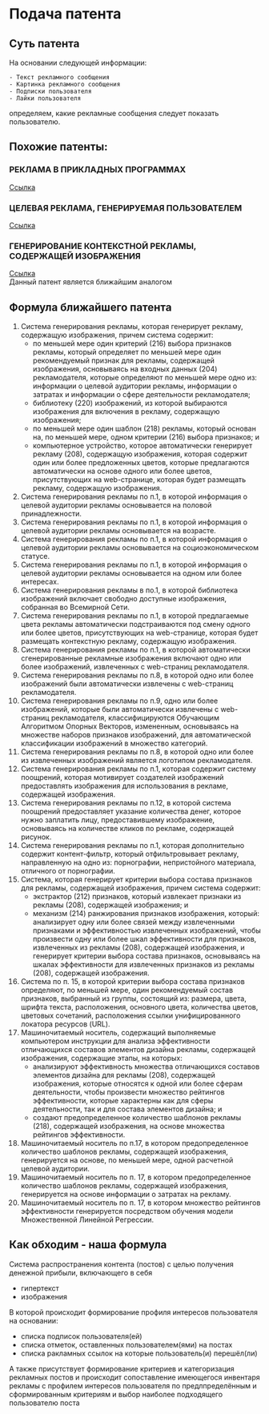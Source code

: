 # Подача патента

## Суть патента

На основании следующей информации:

	- Текст рекламного сообщения
	- Картинка рекламного сообщения
	- Подписки пользователя
	- Лайки пользователя

определяем, какие рекламные сообщения следует показать пользователю.

## Похожие патенты:

### РЕКЛАМА В ПРИКЛАДНЫХ ПРОГРАММАХ

[Ссылка](https://patents.s3.yandex.net/RU2419875C2_20110527.pdf)  

### ЦЕЛЕВАЯ РЕКЛАМА, ГЕНЕРИРУЕМАЯ ПОЛЬЗОВАТЕЛЕМ

[Ссылка](https://patents.s3.yandex.net/RU2531863C2_20141027.pdf)  

### ГЕНЕРИРОВАНИЕ КОНТЕКСТНОЙ РЕКЛАМЫ, СОДЕРЖАЩЕЙ ИЗОБРАЖЕНИЯ

[Ссылка](https://yandex.ru/patents/doc/RU2008133419A_20100220)  
Данный патент является ближайшим аналогом

## Формула ближайшего патента

1. Система генерирования рекламы, которая генерирует рекламу, содержащую изображения, причем система содержит:
	- по меньшей мере один критерий (216) выбора признаков рекламы, который определяет по меньшей мере один рекомендуемый признак для рекламы, содержащей изображения, основываясь на входных данных (204) рекламодателя, которые определяют по меньшей мере одно из: информации о целевой аудитории рекламы, информации о затратах и информации о сфере деятельности рекламодателя;
	- библиотеку (220) изображений, из которой выбираются изображения для включения в рекламу, содержащую изображения;
	- по меньшей мере один шаблон (218) рекламы, который основан на, по меньшей мере, одном критерии (216) выбора признаков; и
	- компьютерное устройство, которое автоматически генерирует рекламу (208), содержащую изображения, которая содержит один или более предложенных цветов, которые предлагаются автоматически на основе одного или более цветов, присутствующих на web-странице, которая будет размещать рекламу, содержащую изображения.
2. Система генерирования рекламы по п.1, в которой информация о целевой аудитории рекламы основывается на половой принадлежности.
3. Система генерирования рекламы по п.1, в которой информация о целевой аудитории рекламы основывается на возрасте.
4. Система генерирования рекламы по п.1, в которой информация о целевой аудитории рекламы основывается на социоэкономическом статусе.
5. Система генерирования рекламы по п.1, в которой информация о целевой аудитории рекламы основывается на одном или более интересах.
6. Система генерирования рекламы в по.1, в которой библиотека изображений включает свободно доступные изображения, собранная во Всемирной Сети.
7. Система генерирования рекламы по п.1, в которой предлагаемые цвета рекламы автоматически подстраиваются под смену одного или более цветов, присутствующих на web-странице, которая будет размещать контекстную рекламу, содержащую изображения.
8. Система генерирования рекламы по п.1, в которой автоматически сгенерированные рекламные изображения включают одно или более изображений, извлеченных с web-страниц рекламодателя.
9. Система генерирования рекламы по п.8, в которой одно или более изображений были автоматически извлечены с web-страниц рекламодателя.
10. Система генерирования рекламы по п.9, одно или более изображений, которые были автоматически извлечены с web-страниц рекламодателя, классифицируются Обучающим Алгоритмом Опорных Векторов, измененным, основываясь на множестве наборов признаков изображений, для автоматической классификации изображений в множество категорий.
11. Система генерирования рекламы по п.8, в которой одно или более из извлеченных изображений является логотипом рекламодателя.
12. Система генерирования рекламы по п.1, которая содержит систему поощрений, которая мотивирует создателей изображений предоставлять изображения для использования в рекламе, содержащей изображения.
13. Система генерирования рекламы по п.12, в которой система поощрений предоставляет указание количества денег, которое нужно заплатить лицу, предоставившему изображение, основываясь на количестве кликов по рекламе, содержащей рисунок.
14. Система генерирования рекламы по п.1, которая дополнительно содержит контент-фильтр, который отфильтровывает рекламу, направленную на одно из: порнографии, непристойного материала, отличного от порнографии.
15. Система, которая генерирует критерии выбора состава признаков для рекламы, содержащей изображения, причем система содержит:
	- экстрактор (212) признаков, который извлекает признаки из рекламы (208), содержащей изображения; и
	- механизм (214) ранжирования признаков изображения, который: анализирует одну или более связей между извлеченными признаками и эффективностью извлеченных изображений, чтобы произвести одну или более шкал эффективности для признаков, извлеченных из рекламы (208), содержащей изображения, и генерирует критерии выбора состава признаков, основываясь на шкалах эффективности для извлеченных признаков из рекламы (208), содержащей изображения.
16. Система по п. 15, в которой критерии выбора состава признаков определяют, по меньшей мере, один рекомендуемый состав признаков, выбранный из группы, состоящий из: размера, цвета, шрифта текста, расположения, основного цвета, количества цветов, цветовых сочетаний, расположения ссылки унифицированного локатора ресурсов (URL).
17. Машиночитаемый носитель, содержащий выполняемые компьютером инструкции для анализа эффективности отличающихся составов элементов дизайна рекламы, содержащей изображения, содержащие этапы, на которых:
	- анализируют эффективность множества отличающихся составов элементов дизайна для рекламы (208), содержащей изображения, которые относятся к одной или более сферам деятельности, чтобы произвести множество рейтингов эффективности, которые характерны как для сферы деятельности, так и для состава элементов дизайна; и
	- создают предопределенное количество шаблонов рекламы (218), содержащей изображения, на основе множества рейтингов эффективности.
18. Машиночитаемый носитель по п.17, в котором предопределенное количество шаблонов рекламы, содержащей изображения, генерируется на основе, по меньшей мере, одной расчетной целевой аудитории.
19. Машиночитаемый носитель по п. 17, в котором предопределенное количество шаблонов рекламы, содержащей изображения, генерируется на основе информации о затратах на рекламу.
20. Машиночитаемый носитель по п. 17, в котором множество рейтингов эффективности генерируется посредством обучения модели Множественной Линейной Регрессии.

## Как обходим - наша формула

Система распространения контента (постов) с целью получения денежной прибыли, включающего в себя

- гипертекст
- изображения

В которой происходит формирование профиля интересов пользователя на основании:

- списка подписок пользователя(ей)
- списка отметок, оставленных пользователем(ями) на постах
- списка ракламных ссылок на которые пользователь(и) перешёл(ли)

А также присутствует формирование критериев и категоризация рекламных постов и происходит сопоставление имеющегося инвентаря рекламы с профилем интересов пользователя по предлпределённым и сформированным критериям и выбор наиболее подходящего пользователю поста